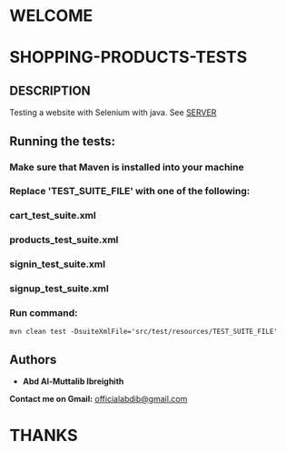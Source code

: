 # WELCOME
# SHOPPING-PRODUCTS-TESTS

## DESCRIPTION

Testing a website with Selenium with java.
See [SERVER](http://automationpractice.com)

## Running the tests:
### Make sure that Maven is installed into your machine
### Replace 'TEST_SUITE_FILE' with one of the following: 
### cart_test_suite.xml
### products_test_suite.xml
### signin_test_suite.xml 
### signup_test_suite.xml

### Run command:
```
mvn clean test -DsuiteXmlFile='src/test/resources/TEST_SUITE_FILE'
```
<!-- ## License

This project is licensed under the MIT License - see the [LICENSE.md](LICENSE) file for details -->

## Authors

* **Abd Al-Muttalib Ibreighith**


**Contact me on Gmail:** officialabdib@gmail.com

# THANKS